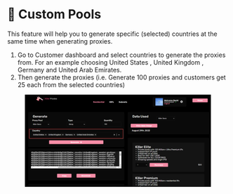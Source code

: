 # 🛃 Custom Pools

This feature will help you to generate specific (selected) countries at the same time when generating proxies.&#x20;

1. Go to Customer dashboard and select countries to generate the proxies from. For an example choosing United States , United Kingdom , Germany and United Arab Emirates.
2. Then generate the proxies (i.e. Generate 100 proxies and customers get 25 each from the selected countries)

<figure><img src="../.gitbook/assets/6.png" alt=""><figcaption></figcaption></figure>
